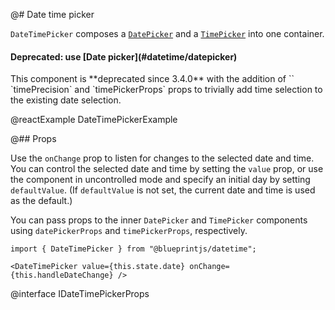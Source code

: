 @# Date time picker

`DateTimePicker` composes a [`DatePicker`](#datetime/datepicker)
and a [`TimePicker`](#datetime/timepicker) into one container.

<div class="@ns-callout @ns-intent-danger @ns-icon-error">
    <h4 class="@ns-heading">Deprecated: use [Date picker](#datetime/datepicker)</h4>
    This component is **deprecated since 3.4.0** with the addition of `<DatePicker>` `timePrecision` and `timePickerProps` props to trivially add time selection
    to the existing date selection.
</div>

@reactExample DateTimePickerExample

@## Props

Use the `onChange` prop to listen for changes to the selected date and time. You
can control the selected date and time by setting the `value` prop, or use the
component in uncontrolled mode and specify an initial day by setting
`defaultValue`. (If `defaultValue` is not set, the current date and time is used
as the default.)

You can pass props to the inner `DatePicker` and `TimePicker` components using
`datePickerProps` and `timePickerProps`, respectively.

```tsx
import { DateTimePicker } from "@blueprintjs/datetime";

<DateTimePicker value={this.state.date} onChange={this.handleDateChange} />
```

@interface IDateTimePickerProps
